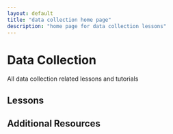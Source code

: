 ```yaml
---
layout: default
title: "data collection home page"
description: "home page for data collection lessons"
---
```


# Data Collection

All data collection related lessons and tutorials

## Lessons


## Additional Resources

